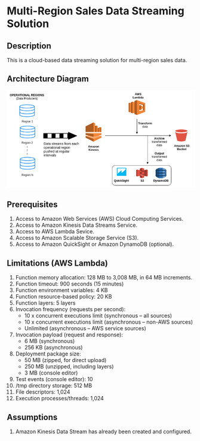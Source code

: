 # Multi-Region Sales Data Streaming Solution
## Description
This is a cloud-based data streaming solution for multi-region sales data.

## Architecture Diagram
![Image of Architecture design](https://github.com/lloydtawanda/RegionSalesDataStreaming/blob/master/architecture.png?raw=true)

## Prerequisites
1. Access to Amazon Web Services (AWS) Cloud Computing Services.
2. Access to Amazon Kinesis Data Streams Service.
3. Access to AWS Lambda Sevice.
4. Access to Amazon Scalable Storage Service (S3).
5. Access to Amazon QuickSight or Amazon DynamoDB (optional).

## Limitations (AWS Lambda)
1. Function memory allocation: 128 MB to 3,008 MB, in 64 MB increments.
2. Function timeout: 900 seconds (15 minutes)
3. Function environment variables: 4 KB
4. Function resource-based policy: 20 KB
5. Function layers: 5 layers
6. Invocation frequency (requests per second):
   - 10 x concurrent executions limit (synchronous – all sources)
   - 10 x concurrent executions limit (asynchronous – non-AWS sources)
   - Unlimited (asynchronous – AWS service sources)
7. Invocation payload (request and response): 
   - 6 MB (synchronous)
   - 256 KB (asynchronous)
8. Deployment package size: 
   - 50 MB (zipped, for direct upload)
   - 250 MB (unzipped, including layers)
   - 3 MB (console editor)
9. Test events (console editor): 10
10. /tmp directory storage: 512 MB
11. File descriptors: 1,024
12. Execution processes/threads: 1,024

## Assumptions
1. Amazon Kinesis Data Stream has already been created and configured.


